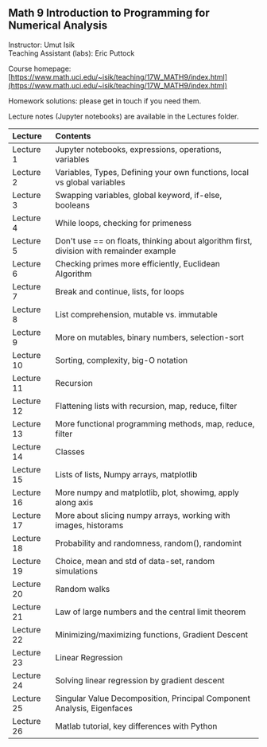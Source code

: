 Math 9 Introduction to Programming for Numerical Analysis
---------------------------------------------------------

Instructor: Umut Isik<br>
Teaching Assistant (labs): Eric Puttock

Course homepage: [https://www.math.uci.edu/~isik/teaching/17W_MATH9/index.html](https://www.math.uci.edu/~isik/teaching/17W_MATH9/index.html)

Homework solutions: please get in touch if you need them. 

Lecture notes (Jupyter notebooks) are available in the Lectures folder.

| Lecture    | Contents |
|:----------|:--------|
|  Lecture 1 | Jupyter notebooks, expressions, operations, variables   |
|  Lecture 2 | Variables, Types, Defining your own functions, local vs global variables   |
|  Lecture 3 | Swapping variables, global keyword, if-else, booleans  |
|  Lecture 4 | While loops, checking for primeness  |
|  Lecture 5 | Don't use == on floats, thinking about algorithm first, division with remainder example  |
|  Lecture 6 | Checking primes more efficiently, Euclidean Algorithm  |
|  Lecture 7 | Break and continue, lists, for loops  |
|  Lecture 8 | List comprehension, mutable vs. immutable  |
|  Lecture 9 | More on mutables, binary numbers, selection-sort  |
|  Lecture 10 | Sorting, complexity, big-O notation  |
|  Lecture 11 | Recursion  |
|  Lecture 12 | Flattening lists with recursion, map, reduce, filter  |
|  Lecture 13 | More functional programming methods, map, reduce, filter  |
|  Lecture 14 | Classes  |
|  Lecture 15 | Lists of lists, Numpy arrays, matplotlib  |
|  Lecture 16 | More numpy and matplotlib, plot, showimg, apply along axis  |
|  Lecture 17 | More about slicing numpy arrays, working with images, historams  |
|  Lecture 18 | Probability and randomness, random(), randomint   |
|  Lecture 19 | Choice, mean and std of data-set, random simulations  |
|  Lecture 20 | Random walks  |
|  Lecture 21 | Law of large numbers and the central limit theorem  |
|  Lecture 22 | Minimizing/maximizing functions, Gradient Descent  |
|  Lecture 23 | Linear Regression  |
|  Lecture 24 | Solving linear regression by gradient descent  |
|  Lecture 25 | Singular Value Decomposition, Principal Component Analysis, Eigenfaces  |
|  Lecture 26 | Matlab tutorial, key differences with Python  |

